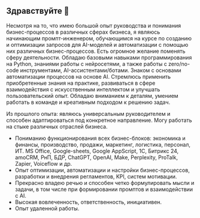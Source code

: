 ## Здравствуйте 👋

Несмотря на то, что имею большой опыт руководства и понимания бизнес-процессов в различных сферах бизнеса, я являюсь начинающим промпт-инженером, обучающимся на курсе по созданию и оптимизации запросов для AI-моделей и автоматизации с помощью них различных бизнес-процессов.
Есть огромное желание поменять сферу деятельности.
Обладаю базовыми навыками программирования на Python, знаниями работы с нейросетями, а также работы с zero/no-code инструментами, AI-ассистентами/ботами.
Знаком с основами автоматизации процессов на основе AI. Стремлюсь применить приобретенные знания на практике, развиваться в сфере взаимодействия с искусственным интеллектом и улучшать пользовательский опыт. Обладаю вниманием к деталям, умением работать в команде и креативным подходом к решению задач.

Из прошлого опыта: являюсь универсальным руководителем и способен адаптироваться под конкретное направление. Могу работать на стыке различных отраслей бизнеса.
- Пониманию функционирования всех бизнес-блоков: экономика и финансы, производство, продажи, маркетинг, логистика, персонал, ИТ.
MS Office, Google-sheets, Google AppScript, 1С, Битрикс 24, amoCRM, РнП, БДР, ChatGPT, OpenAI, Make, Perplexity, ProTalk, Zapier, Voiceflow и др.
- Опыт оптимизации, автоматизации и настройки бизнес-процессов, разработки и внедрения регламентов, KPI, систем мотивации.
- Прекрасно владею речью и способен четко формулировать мысли и задачи, в том числе при формировании промптов и взаимодействии с AI.
- Высокая вовлеченность, ответственность, инициативен.
- Опыт удаленной работы.
